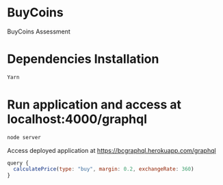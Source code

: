 # BuyCoins
BuyCoins Assessment

# Dependencies Installation

```javascript
Yarn

```

# Run application and access at localhost:4000/graphql

``` javascript
node server 

```
Access deployed application at https://bcgraphql.herokuapp.com/graphql 

``` javascript
query {
  calculatePrice(type: "buy", margin: 0.2, exchangeRate: 360)
}

```
